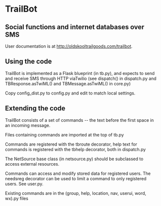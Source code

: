 # TrailBot

## Social functions and internet databases over SMS

User documentation is at http://oldskooltrailgoods.com/trailbot.

## Using the code

TrailBot is implemented as a Flask blueprint (in tb.py), and expects to 
send and receive SMS through HTTP viaTwilio (see dispatch() in 
dispatch.py and TBResponse.asTwiML() and TBMessage.asTwiML() in core.py) 

Copy config_dist.py to config.py and edit to match local settings.


## Extending the code

TrailBot consists of a set of commands -- the text before the first 
space in an incoming message. 

Files containing commands are imported at the top of tb.py

Commands are registered with the tbroute decorator, help text for 
commands is registered with the tbhelp decorator, both in dispatch.py

The NetSource base class (in netsource.py) should be subclassed to 
access external resources.

Commands can access and modify stored data for registered users.  The 
needsreg decorator can be used to limit a command to only registered 
users.  See user.py.

Existing commands are in the (group, help, location, nav, userui, word, 
wx).py files 
